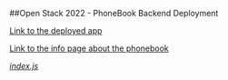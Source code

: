 ##Open Stack 2022 - PhoneBook Backend Deployment

[Link to the deployed app](https://phonebook-backend-2022.herokuapp.com/api/persons/)

[Link to the info page about the phonebook](https://phonebook-backend-2022.herokuapp.com/info)

*[index.js](index.js)*